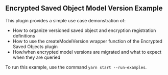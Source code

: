 ## Encrypted Saved Object Model Version Example

This plugin provides a simple use case demonstration of:
 - How to organize versioned saved object and encryption registration definitions
 - How to use the createModelVersion wrapper function of the Encrypted Saved Objects plugin
 - How/when encrypted model versions are migrated and what to expect when they are queried

To run this example, use the command `yarn start --run-examples`.
